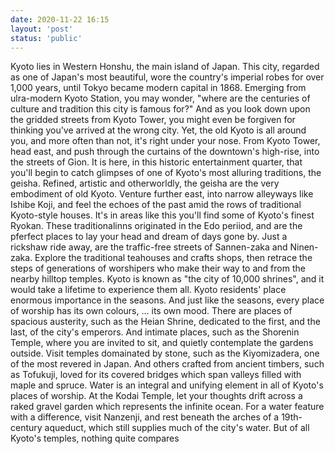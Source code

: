 ```yaml
---
date: 2020-11-22 16:15
layout: 'post'
status: 'public'
---
```


Kyoto lies in Western Honshu, the main island of Japan.
This city, regarded as one of Japan's most beautiful, wore the country's imperial robes for over 1,000 years, until Tokyo became modern capital in 1868.
Emerging from ulra-modern Kyoto Station, you may wonder, "where are the centuries of culture and tradition this city is famous for?"
And as you look down upon the gridded streets from Kyoto Tower, you might even be forgiven for thinking you've arrived at the wrong city.
Yet, the old Kyoto is all around you, and more often than not, it's right under your nose.
From Kyoto Tower, head east, and push through the curtains of the downtown's high-rise, into the streets of Gion.
It is here, in this historic entertainment quarter, that you'll begin to catch glimpses of one of Kyoto's most alluring traditions, the geisha.
Refined, artistic and otherworldly, the geisha are the very embodiment of old Kyoto.
Venture further east, into narrow alleyways like Ishibe Koji, and feel the echoes of the past amid the rows of traditional Kyoto-style houses.
It's in areas like this you'll find some of Kyoto's finest Ryokan.
These traditionalinns originated in the Edo periiod, and are the pferfect places to lay your head and dream of days gone by.
Just a rickshaw ride away, are the traffic-free streets of Sannen-zaka and Ninen-zaka.
Explore the traditional teahouses and crafts shops, then retrace the steps of generations of worshipers who make their way to and from the nearby hilltop temples.
Kyoto is known as "the city of 10,000 shrines", and it would take a lifetime to experience them all. Kyoto residents'  place enormous importance in the seasons.
And just like the seasons, every place of worship has its own colours, ... its own mood.
There are places of spacious austerity, such as the Heian Shrine, dedicated to the first, and the last, of the city's emperors. And intimate places, such as the Shorenin Temple, where you are invited to sit, and quietly contemplate the gardens outside.
Visit temples domainated by stone, such as the Kiyomizadera, one of the most revered in Japan.
And others crafted from ancient timbers, such as Tofukuji, loved for its covered bridges which span valleys filled with maple and spruce.
Water is an integral and unifying element in all of Kyoto's places of worship.
At the Kodai Temple, let your thoughts drift across a raked gravel garden which represents the infinite ocean.
For a water feature with a difference, visit Nanzenji, and rest beneath the arches of a 19th-century aqueduct, which still supplies much of the city's water.
But of all Kyoto's temples, nothing quite compares